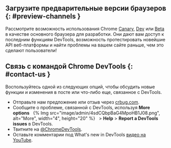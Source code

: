 ## Загрузите предварительные версии браузеров {: #preview-channels }

Рассмотрите возможность использования Chrome [Canary](https://www.google.com/chrome/canary/),
[Dev](https://www.google.com/chrome/dev/) или [Beta](https://www.google.com/chrome/beta/) в качестве
основного браузера для разработки. Они дают вам доступ к последним функциям
DevTools, возможность протестировать новейшие API веб-платформы и найти проблемы на вашем сайте раньше, чем это сделают пользователи!



## Связь с командой Chrome DevTools {: #contact-us }

Воспользуйтесь одной из следующих опций, чтобы обсудить новые функции и изменения в посте или что-либо еще, связанное с DevTools.

- Отправьте нам предложение или отзыв через [crbug.com](https://crbug.com).
- Сообщите о проблеме, связанной с DevTools, используя **More options** &nbsp; {% Img src="image/admin/4sdCQbpBaG4MpoHB1J08.png", alt="More", width="4", height="20" %} &nbsp; > **Help** > **Report a DevTools issues** в DevTools.
- Твитните на <a href="https://twitter.com/intent/tweet?text=@ChromeDevTools" target="_blank">@ChromeDevTools</a>.
- Оставьте комментарии под What's new in DevTools [видео на YouTube](https://goo.gle/devtools-youtube).
